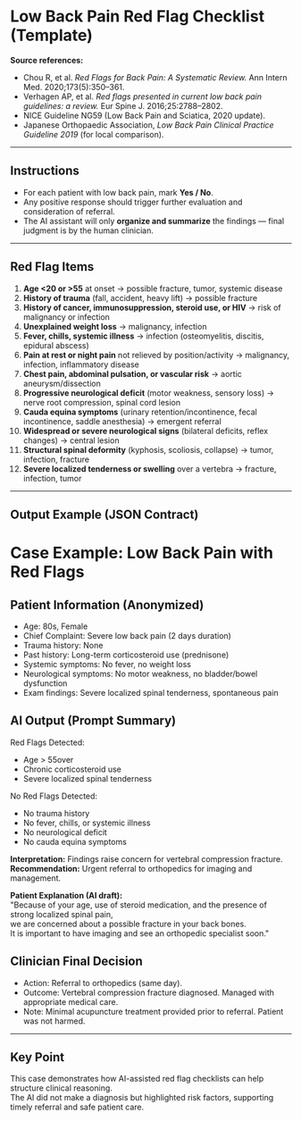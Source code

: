 # Low Back Pain Red Flag Checklist (Template)

**Source references:**  
- Chou R, et al. *Red Flags for Back Pain: A Systematic Review.* Ann Intern Med. 2020;173(5):350–361.  
- Verhagen AP, et al. *Red flags presented in current low back pain guidelines: a review.* Eur Spine J. 2016;25:2788–2802.  
- NICE Guideline NG59 (Low Back Pain and Sciatica, 2020 update).  
- Japanese Orthopaedic Association, *Low Back Pain Clinical Practice Guideline 2019* (for local comparison).  

---

## Instructions
- For each patient with low back pain, mark **Yes / No**.  
- Any positive response should trigger further evaluation and consideration of referral.  
- The AI assistant will only **organize and summarize** the findings — final judgment is by the human clinician.

---

## Red Flag Items

1. **Age <20 or >55** at onset → possible fracture, tumor, systemic disease  
2. **History of trauma** (fall, accident, heavy lift) → possible fracture  
3. **History of cancer, immunosuppression, steroid use, or HIV** → risk of malignancy or infection  
4. **Unexplained weight loss** → malignancy, infection  
5. **Fever, chills, systemic illness** → infection (osteomyelitis, discitis, epidural abscess)  
6. **Pain at rest or night pain** not relieved by position/activity → malignancy, infection, inflammatory disease  
7. **Chest pain, abdominal pulsation, or vascular risk** → aortic aneurysm/dissection  
8. **Progressive neurological deficit** (motor weakness, sensory loss) → nerve root compression, spinal cord lesion  
9. **Cauda equina symptoms** (urinary retention/incontinence, fecal incontinence, saddle anesthesia) → emergent referral  
10. **Widespread or severe neurological signs** (bilateral deficits, reflex changes) → central lesion  
11. **Structural spinal deformity** (kyphosis, scoliosis, collapse) → tumor, infection, fracture  
12. **Severe localized tenderness or swelling** over a vertebra → fracture, infection, tumor  

---

## Output Example (JSON Contract)

# Case Example: Low Back Pain with Red Flags

## Patient Information (Anonymized)
- Age: 80s, Female
- Chief Complaint: Severe low back pain (2 days duration)
- Trauma history: None
- Past history: Long-term corticosteroid use (prednisone)
- Systemic symptoms: No fever, no weight loss
- Neurological symptoms: No motor weakness, no bladder/bowel dysfunction
- Exam findings: Severe localized spinal tenderness, spontaneous pain

## AI Output (Prompt Summary)
Red Flags Detected:
- Age > 55over
- Chronic corticosteroid use
- Severe localized spinal tenderness

No Red Flags Detected:
- No trauma history
- No fever, chills, or systemic illness
- No neurological deficit
- No cauda equina symptoms

**Interpretation:** Findings raise concern for vertebral compression fracture.  
**Recommendation:** Urgent referral to orthopedics for imaging and management.  

**Patient Explanation (AI draft):**  
"Because of your age, use of steroid medication, and the presence of strong localized spinal pain,  
we are concerned about a possible fracture in your back bones.  
It is important to have imaging and see an orthopedic specialist soon."

## Clinician Final Decision
- Action: Referral to orthopedics (same day).
- Outcome: Vertebral compression fracture diagnosed. Managed with appropriate medical care.
- Note: Minimal acupuncture treatment provided prior to referral. Patient was not harmed.

---

## Key Point
This case demonstrates how AI-assisted red flag checklists can help structure clinical reasoning.  
The AI did not make a diagnosis but highlighted risk factors, supporting timely referral and safe patient care.
